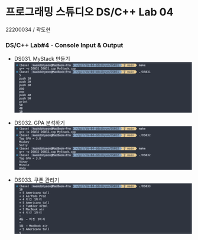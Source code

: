 # 프로그래밍 스튜디오 DS/C++ Lab 04
22200034 / 곽도현

### DS/C++ Lab#4 - Console Input & Output
- DS031. MyStack 만들기
  ![DS031](./captures/DS031.png)

- DS032. GPA 분석하기
  ![DS012](./captures/DS032.png)

- DS033. 쿠폰 관리기
  ![DS033](./captures/DS033.png)